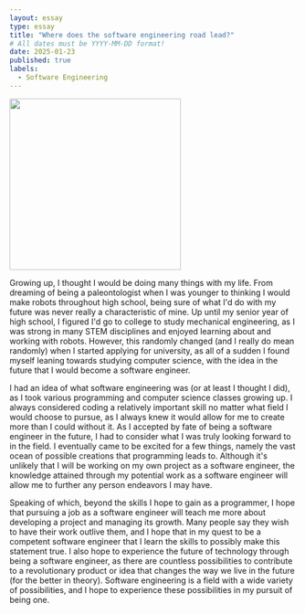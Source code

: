```yaml
---
layout: essay
type: essay
title: "Where does the software engineering road lead?"
# All dates must be YYYY-MM-DD format!
date: 2025-01-23
published: true
labels:
  - Software Engineering
---
```


<img width="300px" class="rounded float-start pe-4" src="https://www.lukecollinsphotography.com/store/wp-content/uploads/DSC0491-1.jpg">

Growing up, I thought I would be doing many things with my life. From dreaming of being a paleontologist when I was younger to thinking I would make robots throughout high school, being sure of what I'd do with my future was never really a characteristic of mine. Up until my senior year of high school, I figured I'd go to college to study mechanical engineering, as I was strong in many STEM disciplines and enjoyed learning about and working with robots. However, this randomly changed (and I really do mean randomly) when I started applying for university, as all of a sudden I found myself leaning towards studying computer science, with the idea in the future that I would become a software engineer. 

I had an idea of what software engineering was (or at least I thought I did), as I took various programming and computer science classes growing up. I always considered coding a relatively important skill no matter what field I would choose to pursue, as I always knew it would allow for me to create more than I could without it. As I accepted by fate of being a software engineer in the future, I had to consider what I was truly looking forward to in the field. I eventually came to be excited for a few things, namely the vast ocean of possible creations that programming leads to. Although it's unlikely that I will be working on my own project as a software engineer, the knowledge attained through my potential work as a software engineer will allow me to further any person endeavors I may have.

Speaking of which, beyond the skills I hope to gain as a programmer, I hope that pursuing a job as a software engineer will teach me more about developing a project and managing its growth. Many people say they wish to have their work outlive them, and I hope that in my quest to be a competent software engineer that I learn the skills to possibly make this statement true. I also hope to experience the future of technology through being a software engineer, as there are countless possibilities to contribute to a revolutionary product or idea that changes the way we live in the future (for the better in theory). Software engineering is a field with a wide variety of possibilities, and I hope to experience these possibilities in my pursuit of being one.
